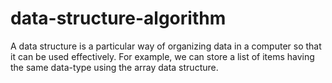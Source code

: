 # data-structure-algorithm
A data structure is a particular way of organizing data in a computer so that it can be used effectively. For example, we can store a list of items having the same data-type using the array data structure.
